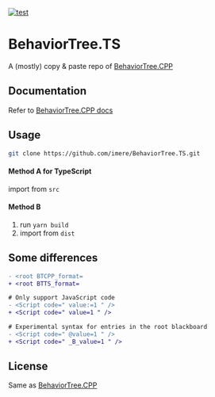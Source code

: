[![test](https://github.com/imere/BehaviorTree.TS/actions/workflows/test.yml/badge.svg)](https://github.com/imere/BehaviorTree.TS/actions/workflows/test.yml)

# BehaviorTree.TS

A (mostly) copy & paste repo of [BehaviorTree.CPP](https://github.com/BehaviorTree/BehaviorTree.CPP)

## Documentation

Refer to [BehaviorTree.CPP docs](https://www.behaviortree.dev/docs/Intro)

## Usage

```sh
git clone https://github.com/imere/BehaviorTree.TS.git
```

#### Method A for TypeScript

import from `src`

#### Method B

1. run `yarn build`
2. import from `dist`

## Some differences

```diff
- <root BTCPP_format=
+ <root BTTS_format=

# Only support JavaScript code
- <Script code=" value:=1 " />
+ <Script code=" value=1 " />

# Experimental syntax for entries in the root blackboard
- <Script code=" @value=1 " />
+ <Script code=" _B_value=1 " />
```

## License

Same as [BehaviorTree.CPP](https://github.com/BehaviorTree/BehaviorTree.CPP)
